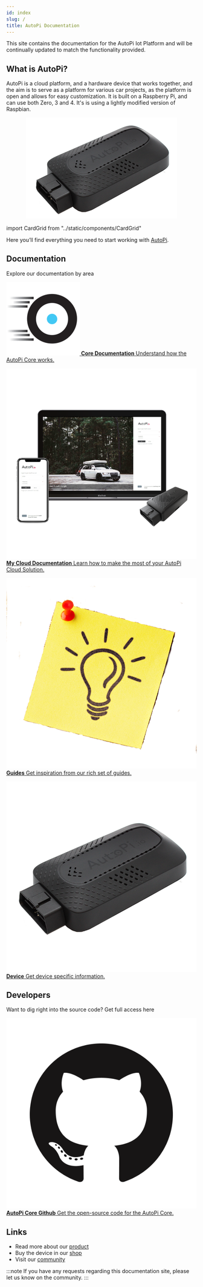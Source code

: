 ```yaml
---
id: index
slug: /
title: AutoPi Documentation
---
```


This site contains the documentation for the AutoPi Iot Platform and will be continually updated to match the functionality provided.



## What is AutoPi?

AutoPi is a cloud platform, and a hardware device that works together, and the aim is to serve as a platform for various car projects, as the platform is open and allows for easy customization.
It is built on a Raspberry Pi, and can use both Zero, 3 and 4. It's is using a lightly modified version of Raspbian.
 
<p align="center">
  <img src="../static/img/gen3device_narrow.png" alt="AutoPi GEN3" width="400"/>
</p>


import CardGrid from "../static/components/CardGrid"

Here you’ll find everything you need to start working with [AutoPi](https://autopi.io).

## Documentation

Explore our documentation by area

<CardGrid home>

[![](../static/img/favicon-194x194.png) **Core Documentation** Understand how the AutoPi Core works.](core/_index.md)


[![](../static/img/laptop_autopi_3_scaled.png) **My Cloud Documentation** Learn how to make the most of your AutoPi Cloud Solution.](cloud/_index.md)


[![](../static/img/guides_trans.png) **Guides** Get inspiration from our rich set of guides.](guides/_index.md)

[![](../static/img/gen3device.png) **Device** Get device specific information.](device/_index.md)

</CardGrid>

## Developers
Want to dig right into the source code? Get full access here

<CardGrid home>

[![](../static/img/github.png) **AutoPi Core Github** Get the open-source code for the AutoPi Core.](https://github.com/autopi-io/autopi-core)

</CardGrid>



## Links

  - Read more about our [product](https://autopi.io)
  - Buy the device in our [shop](https://shop.autopi.io)
  - Visit our [community](https://community.autopi.io)

:::note
If you have any requests regarding this documentation site, please let us know on the community.
:::
